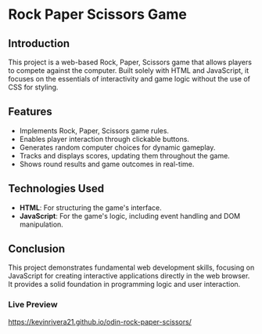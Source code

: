 # Rock Paper Scissors Game

## Introduction

This project is a web-based Rock, Paper, Scissors game that allows players to compete against the computer. Built solely with HTML and JavaScript, it focuses on the essentials of interactivity and game logic without the use of CSS for styling.

## Features

- Implements Rock, Paper, Scissors game rules.
- Enables player interaction through clickable buttons.
- Generates random computer choices for dynamic gameplay.
- Tracks and displays scores, updating them throughout the game.
- Shows round results and game outcomes in real-time.

## Technologies Used

- **HTML**: For structuring the game's interface.
- **JavaScript**: For the game's logic, including event handling and DOM manipulation.

## Conclusion

This project demonstrates fundamental web development skills, focusing on JavaScript for creating interactive applications directly in the web browser. It provides a solid foundation in programming logic and user interaction.

### Live Preview
https://kevinrivera21.github.io/odin-rock-paper-scissors/
